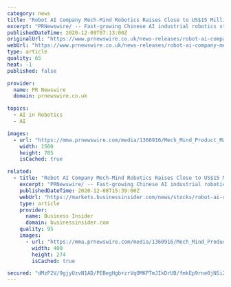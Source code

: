 ```yaml
---
category: news
title: "Robot AI Company Mech-Mind Robotics Raises Close to US$15 Million in Series B+"
excerpt: "PRNewswire/ -- Fast-growing Chinese AI industrial robotics startup Mech-Mind Robotics (Mech-Mind) has recently completed its B+ round of fundraising."
publishedDateTime: 2020-12-09T07:13:00Z
originalUrl: "https://www.prnewswire.co.uk/news-releases/robot-ai-company-mech-mind-robotics-raises-close-to-us-15-million-in-series-b--836916027.html"
webUrl: "https://www.prnewswire.co.uk/news-releases/robot-ai-company-mech-mind-robotics-raises-close-to-us-15-million-in-series-b--836916027.html"
type: article
quality: 65
heat: -1
published: false

provider:
  name: PR Newswire
  domain: prnewswire.co.uk

topics:
  - AI in Robotics
  - AI

images:
  - url: "https://mma.prnewswire.com/media/1360916/Mech_Mind_Product_Map.jpg?p=facebook"
    width: 1500
    height: 785
    isCached: true

related:
  - title: "Robot AI Company Mech-Mind Robotics Raises Close to US$15 Million in Series B+"
    excerpt: "PRNewswire/ -- Fast-growing Chinese AI industrial robotics startup Mech-Mind Robotics (Mech-Mind) has recently completed"
    publishedDateTime: 2020-12-08T15:39:00Z
    webUrl: "https://markets.businessinsider.com/news/stocks/robot-ai-company-mech-mind-robotics-raises-close-to-us-15-million-in-series-b-1029873046"
    type: article
    provider:
      name: Business Insider
      domain: businessinsider.com
    quality: 95
    images:
      - url: "https://mma.prnewswire.com/media/1360916/Mech_Mind_Product_Map.jpg"
        width: 400
        height: 274
        isCached: true

secured: "dMzP2V/9gjyUzvN1AD/PEBegHgb+zrVq0MKPTmJIkDrUB/fmkEp9rne0jNSi2lf/wrJKphgeRR2kLg0UBkOBSXVaxzye+Y7MzUmTy1Fp0RgyFX2f60oeQnLlV9RERS6j1+HKWLgaD0XYGZh6WCUm9msNT3GYLqtJHbUVCBCfXoBHTWcw/NhffcDQ4uUAoQpQFSdbVE2eJv6ncup7Fb0ZTj0/0EPzCapSjAfe5Mz4stpL6haPz5NIZOYTgGkG1iICOUsY48c0hYaNaccxeK/Y7k4mKDnUKnktte1l0dRzfrwP9RCRoXZVfhLLZxSTcCeER68uhEWL65i1oV61IBh3bEZ5jE8y2j0ai6SXxgB2taQ=;SWaIRdKpEkDEFlTXztcAiA=="
---
```


